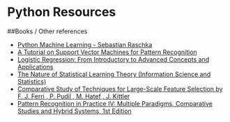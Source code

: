 # Python Resources
##Books / Other references
- [Python Machine Learning - Sebastian Raschka](http://www.amazon.in/Python-Machine-Learning-Sebastian-Raschka-ebook/dp/B00YSILNL0)
- [A Tutorial on Support Vector Machines for Pattern
Recognition](http://research.microsoft.com/pubs/67119/svmtutorial.pdf)
- [Logistic Regression: From Introductory to Advanced Concepts and Applications](http://www.amazon.in/Logistic-Regression-Introductory-Advanced-Applications-ebook/dp/B00YFSD3I4/)
- [The Nature of Statistical Learning Theory (Information Science and Statistics)](http://www.springer.com/us/book/9780387987804)
- [Comparative Study of Techniques for Large-Scale Feature Selection by F. J. Ferri , P. Pudil , M. Hatef , J. Kittler](http://citeseerx.ist.psu.edu/viewdoc/summary?doi=10.1.1.24.4369)
- [Pattern Recognition in Practice IV: Multiple Paradigms, Comparative Studies and Hybrid Systems, 1st Edition](http://store.elsevier.com/Pattern-Recognition-in-Practice-IV-Multiple-Paradigms-Comparative-Studies-and-Hybrid-Systems/isbn-9781483297842/)
